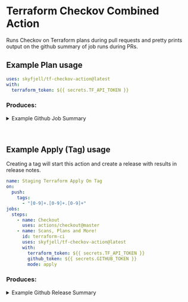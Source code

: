 # Terraform Checkov Combined Action

Runs Checkov on Terraform plans during pull requests and pretty prints output on the github summary of job runs during PRs.

## Example Plan usage

```yaml
uses: skyfjell/tf-checkov-action@latest
with:
  terraform_token: ${{ secrets.TF_API_TOKEN }}
```

### Produces:

<details><summary>Example Github Job Summary</summary>

# Step Checks

#### ✅ - 🖌 Terraform Format and Style

#### ✅ - ⚙️ Terraform Initialization

#### ✅ - 📖 Terraform Plan

#### ❌ - 🤖 Checkov Plan

# Terraform Plan

| address                     | action |
| :-------------------------- | :----- |
| module.something-something1 | update |
| module.something-something2 | delete |
| module.something-something3 | create |

<details><summary>Plan Summary</summary>

```
module.labels.random_string.unique_id: Refreshing state...
< RESUT OF USUAL TERRAFORM STATE REFRESH OUTPUT >

Note: Objects have changed outside of Terraform

Terraform detected the following changes made outside of Terraform since the
last "terraform apply" which may have affected this plan:

  < USUAL TERRAFORM DRIFT OUTPUT >

Unless you have made equivalent changes to your configuration, or ignored the
relevant attributes using ignore_changes, the following plan may include
actions to undo or respond to these changes.

─────────────────────────────────────────────────────────────────────────────

Terraform used the selected providers to generate the following execution
plan. Resource actions are indicated with the following symbols:
  + create
  ~ update in-place
  - destroy
 <= read (data resources)

Terraform will perform the following actions:

  < USUAL TERRAFORM PLAN OUTPUT >

Plan: 1 to add, 1 to change, 1 to destroy.

─────────────────────────────────────────────────────────────────────────────

Saved the plan to: /app/tfplan.binary

To perform exactly these actions, run the following command to apply:
    terraform apply "/app/tfplan.binary"
Releasing state lock. This may take a few moments...

```

</details>

# Checkov Scan

| check_id                                                                         | resource_address            |
| :------------------------------------------------------------------------------- | :-------------------------- |
| [CKV2_AWS_11](https://docs.bridgecrew.io/docs/logging_9-enable-vpc-flow-logging) | module.something-something3 |

</details>

<br />
<br />

## Example Apply (Tag) usage

Creating a tag will start this action and create a release with results in release notes.

```yaml
name: Staging Terraform Apply On Tag
on:
  push:
    tags:
      - "[0-9]+.[0-9]+.[0-9]+"
jobs:
  steps:
    - name: Checkout
      uses: actions/checkout@master
    - name: Scans, Plans and More!
      id: terraform-ci
      uses: skyfjell/tf-checkov-action@latest
      with:
        terraform_token: ${{ secrets.TF_API_TOKEN }}
        github_token: ${{ secrets.GITHUB_TOKEN }}
        mode: apply
```

### Produces:

<details><summary>Example Github Release Summary</summary>

# Terraform Plan

| address                     | action |
| :-------------------------- | :----- |
| module.something-something1 | create |

<details><summary>Plan Summary</summary>

```
module.labels.random_string.unique_id: Refreshing state...
< RESUT OF USUAL TERRAFORM STATE REFRESH OUTPUT >

Note: Objects have changed outside of Terraform

Terraform detected the following changes made outside of Terraform since the
last "terraform apply" which may have affected this plan:

  < USUAL TERRAFORM DRIFT OUTPUT >

Unless you have made equivalent changes to your configuration, or ignored the
relevant attributes using ignore_changes, the following plan may include
actions to undo or respond to these changes.

─────────────────────────────────────────────────────────────────────────────

Terraform used the selected providers to generate the following execution
plan. Resource actions are indicated with the following symbols:
  + create
  ~ update in-place
  - destroy
 <= read (data resources)

Terraform will perform the following actions:

  < USUAL TERRAFORM PLAN OUTPUT >

Plan: 1 to add, 1 to change, 1 to destroy.

─────────────────────────────────────────────────────────────────────────────

Saved the plan to: /app/tfplan.binary

To perform exactly these actions, run the following command to apply:
    terraform apply "/app/tfplan.binary"
Releasing state lock. This may take a few moments...

```

</details>

# Apply Results

| message                                                                 | type           | address                     |
| :---------------------------------------------------------------------- | :------------- | :-------------------------- |
| module.something-something1: Creation complete after 2s [id=something1] | apply_complete | module.something-something1 |

<details><summary>Apply Summary</summary>

```
{"@level":"info","@message":"Terraform 1.2.6","@module":"terraform.ui","@timestamp":"2022-08-09T00:35:03.576807Z","terraform":"1.2.6","type":"version","ui":"1.0"}
{"@level":"info","@message":"module.wf-stage.module.flux_git_repository[0].helm_release.this: Plan to create","@module":"terraform.ui","@timestamp":"2022-08-09T00:35:08.307945Z","change":{"resource":{"addr":"module.wf-stage.module.flux_git_repository[0].helm_release.this","module":"module.wf-stage.module.flux_git_repository[0]","resource":"helm_release.this","implied_provider":"helm","resource_type":"helm_release","resource_name":"this","resource_key":null},"action":"create"},"type":"planned_change"}
Releasing state lock. This may take a few moments...
{"@level":"info","@message":"Apply complete! Resources: 1 added, 0 changed, 0 destroyed.","@module":"terraform.ui","@timestamp":"2022-08-09T00:35:15.628658Z","changes":{"add":2,"change":0,"remove":0,"operation":"apply"},"type":"change_summary"}
{"@level":"info","@message":"Outputs: 0","@module":"terraform.ui","@timestamp":"2022-08-09T00:35:15.628772Z","outputs":{},"type":"outputs"}

```

</details>

</detail>
